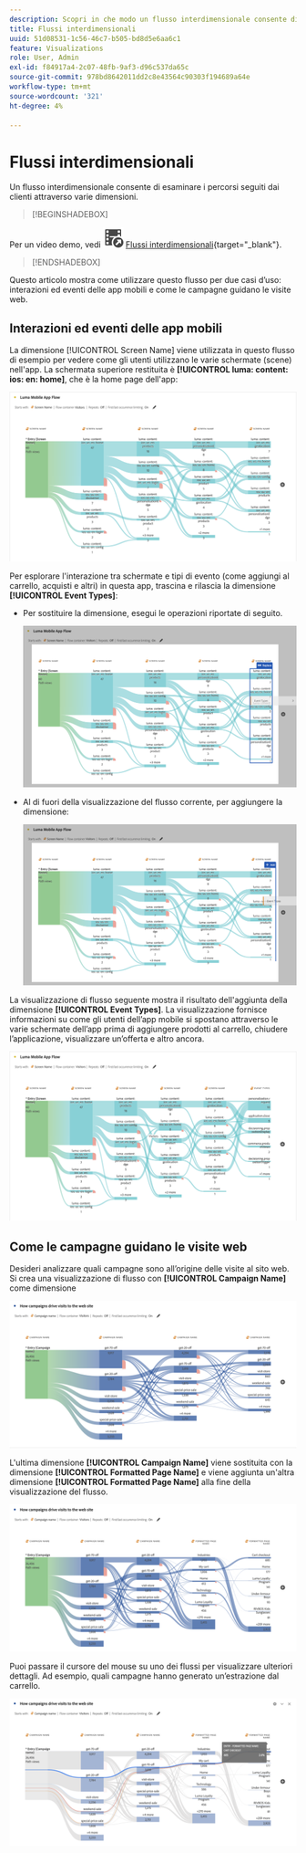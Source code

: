 ```yaml
---
description: Scopri in che modo un flusso interdimensionale consente di esaminare i percorsi seguiti dagli utenti attraverso varie dimensioni.
title: Flussi interdimensionali
uuid: 51d08531-1c56-46c7-b505-bd8d5e6aa6c1
feature: Visualizations
role: User, Admin
exl-id: f84917a4-2c07-48fb-9af3-d96c537da65c
source-git-commit: 978bd8642011dd2c8e43564c90303f194689a64e
workflow-type: tm+mt
source-wordcount: '321'
ht-degree: 4%

---
```


# Flussi interdimensionali

Un flusso interdimensionale consente di esaminare i percorsi seguiti dai clienti attraverso varie dimensioni.

>[!BEGINSHADEBOX]

Per un video demo, vedi ![VideoCheckedOut](/help/assets/icons/VideoCheckedOut.svg) [Flussi interdimensionali](https://video.tv.adobe.com/v/24041?quality=12&learn=on){target="_blank"}.

>[!ENDSHADEBOX]

Questo articolo mostra come utilizzare questo flusso per due casi d’uso: interazioni ed eventi delle app mobili e come le campagne guidano le visite web.

## Interazioni ed eventi delle app mobili

La dimensione [!UICONTROL Screen Name] viene utilizzata in questo flusso di esempio per vedere come gli utenti utilizzano le varie schermate (scene) nell&#39;app. La schermata superiore restituita è **[!UICONTROL luma: content: ios: en: home]**, che è la home page dell&#39;app:

![Un flusso che mostra l&#39;elemento aggiunto.](assets/flowapp.png)

Per esplorare l&#39;interazione tra schermate e tipi di evento (come aggiungi al carrello, acquisti e altri) in questa app, trascina e rilascia la dimensione **[!UICONTROL Event Types]**:

* Per sostituire la dimensione, esegui le operazioni riportate di seguito.

  ![Flusso che mostra la dimensione Pagina trascinata in più aree.](assets/flowapp-replace.png)

* Al di fuori della visualizzazione del flusso corrente, per aggiungere la dimensione:

  ![Flusso che mostra la dimensione Pagina trascinata nello spazio vuoto alla fine.](assets/flowapp-add.png)

La visualizzazione di flusso seguente mostra il risultato dell&#39;aggiunta della dimensione **[!UICONTROL Event Types]**. La visualizzazione fornisce informazioni su come gli utenti dell’app mobile si spostano attraverso le varie schermate dell’app prima di aggiungere prodotti al carrello, chiudere l’applicazione, visualizzare un’offerta e altro ancora.

![Un fLow che mostra i risultati della dimensione Pagina nella parte superiore dell&#39;elenco.](assets/flowapp-result.png)

## Come le campagne guidano le visite web

Desideri analizzare quali campagne sono all’origine delle visite al sito web. Si crea una visualizzazione di flusso con **[!UICONTROL Campaign Name]** come dimensione

![Dimensione nome campagna Web flusso](assets/flowweb.png)

L&#39;ultima dimensione **[!UICONTROL Campaign Name]** viene sostituita con la dimensione **[!UICONTROL Formatted Page Name]** e viene aggiunta un&#39;altra dimensione **[!UICONTROL Formatted Page Name]** alla fine della visualizzazione del flusso.

![Nome campagna Web di flusso e dimensione pagina Web](assets/flowweb-replace.png)

Puoi passare il cursore del mouse su uno dei flussi per visualizzare ulteriori dettagli. Ad esempio, quali campagne hanno generato un’estrazione dal carrello.

![Passaggio del mouse sul nome della campagna Web e sulla dimensione della pagina Web](assets/flowweb-hover.png)
